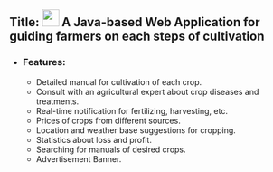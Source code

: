 
## Title: <img src="https://agrivio.herokuapp.com/assets/img/agrivio-1.png" height="30"> A Java-based Web Application for guiding farmers on each steps of cultivation
- ### Features:
  - Detailed manual for cultivation of each crop.
  - Consult with an agricultural expert about crop diseases and treatments.
  - Real-time notification for fertilizing, harvesting, etc.
  - Prices of crops from different sources.
  - Location and weather base suggestions for cropping.
  - Statistics about loss and profit.
  - Searching for manuals of desired crops.
  - Advertisement Banner. 
